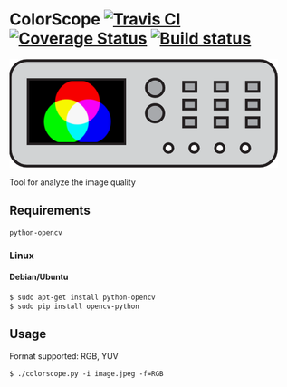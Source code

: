 # ColorScope [![Travis CI](https://travis-ci.org/michalkielan/ColorScope.svg?branch=master)](https://travis-ci.org/michalkielan/ColorScope) [![Coverage Status](http://coveralls.io/repos/github/michalkielan/ColorScope/badge.svg?branch=master&service=github)](https://coveralls.io/github/michalkielan/ColorScope?branch=master) [![Build status](https://ci.appveyor.com/api/projects/status/92q4lasei6qnrlkk/branch/master?svg=true)](https://ci.appveyor.com/project/michalkielan/colorscope/branch/master)



![Logo](res/logo.png)

Tool for analyze the image quality

## Requirements 
```
python-opencv
```

### Linux

#### Debian/Ubuntu
```
$ sudo apt-get install python-opencv
$ sudo pip install opencv-python
```

## Usage
Format supported: RGB, YUV

```
$ ./colorscope.py -i image.jpeg -f=RGB
```
